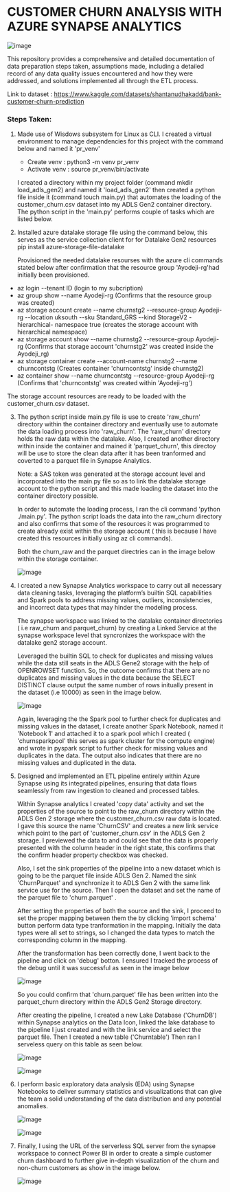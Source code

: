 # CUSTOMER CHURN ANALYSIS WITH AZURE SYNAPSE ANALYTICS


  ![image](https://github.com/user-attachments/assets/2fa004ac-faf4-4336-8cf2-def82e367561)




This repository provides a comprehensive and detailed documentation of data preparation steps taken, assumptions made, including a detailed record of any data quality issues encountered and how they were 
addressed, and solutions implemented all through the ETL process.

Link to dataset : https://www.kaggle.com/datasets/shantanudhakadd/bank-customer-churn-prediction



### Steps Taken:

1. Made use of Wisdows subsystem for Linux as CLI. I created a virtual environment to manage dependencies for this project with the command 
   below and named it 'pr_venv'

   - Create venv : python3 -m venv pr_venv
   - Activate venv : source pr_venv/bin/activate

   I created a directory within my project folder (command mkdir load_adls_gen2) and named it 'load_adls_gen2' then created a python file inside 
   it (command touch main.py) that automates the loading of the customer_churn.csv dataset into my ADLS Gen2 container directory. The python 
   script in the 'main.py' performs couple of tasks which are listed below.

3. Installed azure datalake storage file using the command below, this serves as the service collection client for for Datalake Gen2 resources
   pip install azure-storage-file-datalake


   Provisioned the needed datalake resourses with the azure cli commands stated below after confirmation that the resource group 'Ayodeji-rg'had 
   initially been provisioned. 

  - az login --tenant ID (login to my subcription)
  - az group show --name Ayodeji-rg (Confirms that the resource group was created)
  - az storage account create --name churnstg2 --resource-group Ayodeji-rg --location uksouth --sku Standard_GRS --kind StorageV2 -hierarchical- 
    namespace true (creates the storage account with hierarchical namespace)
  - az storage account show --name churnstg2 --resource-group Ayodeji-rg (Confirms that storage account 'churnstg2' was created inside the 
    Ayodeji_rg)
  - az storage container create --account-name churnstg2 --name churncontstg (Creates container 'churncontstg' inside churnstg2)
  - az container show --name churncontstg --resource-group Ayodeji-rg (Confirms that 'churncontstg' was created within 'Ayodeji-rg')

   The storage account resources are ready to be loaded with the customer_churn.csv dataset.

3. The python script inside main.py file is use to create 'raw_churn' directory within the container directory and eventually use to automate 
   the data loading process into 'raw_churn'. The 'raw_churn' directory holds the raw data within the datalake. Also, I created another 
   directory within inside the container and mained it 'parquet_churn', this directoy will be use to store the clean data after it has been 
   tranformed and coverted to a parquet file in Synapse Analytics.
   
   Note: a SAS token was generated at the storage account level and incorporated into the main.py file so as to link the datalake storage 
   account to the python script and this made loading the dataset into the container directory possible.

   In order to automate the loading process, I ran the cli command 'python ./main.py'. The python script loads the data into the raw_churn 
   directory and also confirms that some of the resources it was programmed to create already exist within the storage account ( this is because 
   I have created this resources initially using az cli commands).

   Both the churn_raw and the parquet directries can in the image below within the storage container.

   ![image](https://github.com/user-attachments/assets/b28e106b-09a6-400a-9bcb-657a971308d0)


4. I created a new Synapse Analytics workspace to carry out all necessary data cleaning tasks, leveraging the platform’s builtin SQL 
   capabilities and Spark pools to address missing values, outliers, inconsistencies, and incorrect data types that may hinder the modeling 
   process.

   The synapse workspace was linked to the datalake container directories ( i.e raw_churn and parquet_churn) by creating a Linked Service at the 
   synapse workspace level that syncronizes the workspace with the datalake gen2 storage account.

   Leveraged the builtin SQL to check for duplicates and missing values while the data still seats in the ADLS Gene2 storage with the help of 
   OPENROWSET function. So, the outcome confirms that there are no duplicates and missing values in the data because the SELECT DISTINCT clause 
   output the same number of rows initually present in the dataset (i.e 10000) as seen in the image below.

   ![image](https://github.com/user-attachments/assets/108fd91f-5025-4f0e-9b74-d46305f21736)

   Again, leveraging the the Spark pool to further check for duplicates and missing values in the dataset, I create another Spark Notebook, 
   named it 'Notebook 1' and attached it to a spark pool which I created ( 'churnsparkpool' this serves as spark cluster for the compute engine) 
   and wrote in pyspark script to further check for missing values and duplicates in the data. The output also indicates that there are no  
   missing values and duplicated in the data.

5. Designed and implemented an ETL pipeline entirely within Azure Synapse using its integrated pipelines, ensuring that data flows seamlessly 
   from raw ingestion to cleaned and processed tables.
      
   Within Synapse analytics I created 'copy data' activity and set the properties of the source to point to the raw_churn directory within the 
   ADLS Gen 2 storage where the customer_churn.csv raw data is located. I gave this source the name 'ChurnCSV' and creates a new link service 
   which point to the part of 'customer_churn.csv' in the ADLS Gen 2 storage. I previewed the data to and could see that the data is properly 
   presented with the column header in the right state, this confirms that the confirm header property checkbox was checked.

   Also, I set the sink properties of the pipeline into a new dataset which is going to be the parquet file inside ADLS Gen 2. Named the sink 
   'ChurnParquet' and synchronize it to ADLS Gen 2 with the same link service use for the source. Then I open the dataset and set the name of 
   the parquet file to 'churn.parquet' .

   After setting the properties of both the source and the sink, I proceed to set the proper mapping between them the by clicking 'import 
   schema' button perform data type tranformation in the
   mapping. Initially the data types were all set to strings, so I changed the data types to match the corresponding column in the mapping.

   After the transformation has been correctly done, I went back to the pipeline and click on 'debug' botton. I ensured I tracked the process of 
   the debug until it was successful as seen in the image below


      ![image](https://github.com/user-attachments/assets/aeaf08ea-9c4c-40d3-b382-3dca680ed580)

   So you could confirm that 'churn.parquet' file has been written into the parquet_churn directory within the ADLS Gen2 Storage directory.


   After creating the pipeline, I created a new Lake Database ('ChurnDB') within Synapse analytics on the Data Icon, linked the lake database to 
   the pipeline I just created and with the link service and select the parquet file.
   Then I created a new table ('Churntable') Then ran I serveless query on this table as seen below.

      ![image](https://github.com/user-attachments/assets/fbded9bb-5342-42eb-a20a-df71d623f64f)



      ![image](https://github.com/user-attachments/assets/6ebef83b-ff6e-4af8-91ce-6357f4810d62)


6. I perform basic exploratory data analysis (EDA) using Synapse Notebooks to deliver summary statistics and visualizations that can give the 
   team a solid understanding of the data distribution and any potential anomalies. 

      ![image](https://github.com/user-attachments/assets/62b67b87-3ce6-4b0d-a362-607b6ee9563d)


      ![image](https://github.com/user-attachments/assets/c639c44c-d93c-4b3d-a67f-cb73e6a49b2c)



7. Finally, I using the URL of the serverless SQL server from the synapse workspace to connect Power BI in order to create a simple customer 
   churn dashboard to further give in-depth visualization of the churn and non-churn customers as show in the image below.

      ![image](https://github.com/user-attachments/assets/1de37d7e-c8ca-42a7-95d1-3395c578ffc0)




  


      





       





   




  

  












 
